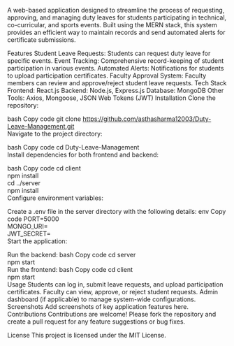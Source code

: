 A web-based application designed to streamline the process of requesting, approving, and managing duty leaves for students participating in technical, co-curricular, and sports events. Built using the MERN stack, this system provides an efficient way to maintain records and send automated alerts for certificate submissions.

Features
Student Leave Requests: Students can request duty leave for specific events.
Event Tracking: Comprehensive record-keeping of student participation in various events.
Automated Alerts: Notifications for students to upload participation certificates.
Faculty Approval System: Faculty members can review and approve/reject student leave requests.
Tech Stack
Frontend: React.js
Backend: Node.js, Express.js
Database: MongoDB
Other Tools: Axios, Mongoose, JSON Web Tokens (JWT)
Installation
Clone the repository:

bash
Copy code
git clone https://github.com/asthasharma12003/Duty-Leave-Management.git  
Navigate to the project directory:

bash
Copy code
cd Duty-Leave-Management  
Install dependencies for both frontend and backend:

bash
Copy code
cd client  
npm install  
cd ../server  
npm install  
Configure environment variables:

Create a .env file in the server directory with the following details:
env
Copy code
PORT=5000  
MONGO_URI=<Your MongoDB URI>  
JWT_SECRET=<Your Secret Key>  
Start the application:

Run the backend:
bash
Copy code
cd server  
npm start  
Run the frontend:
bash
Copy code
cd client  
npm start  
Usage
Students can log in, submit leave requests, and upload participation certificates.
Faculty can view, approve, or reject student requests.
Admin dashboard (if applicable) to manage system-wide configurations.
Screenshots
Add screenshots of key application features here.
Contributions
Contributions are welcome! Please fork the repository and create a pull request for any feature suggestions or bug fixes.

License
This project is licensed under the MIT License.
